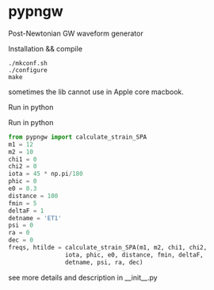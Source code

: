 # pypngw
Post-Newtonian GW waveform generator

Installation && compile

```
./mkconf.sh
./configure
make
```

sometimes the lib cannot use in Apple core macbook.

Run in python

Run in python

```python
from pypngw import calculate_strain_SPA
m1 = 12
m2 = 10
chi1 = 0
chi2 = 0
iota = 45 * np.pi/180
phic = 0
e0 = 0.3
distance = 100
fmin = 5
deltaF = 1
detname = 'ET1'
psi = 0
ra = 0
dec = 0
freqs, htilde = calculate_strain_SPA(m1, m2, chi1, chi2, 
                iota, phic, e0, distance, fmin, deltaF,
                detname, psi, ra, dec)
```

see more details and description in \_\_init\_\_.py
